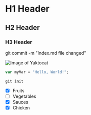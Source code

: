 # H1 Header
## H2 Header
### H3 Header


git commit -m "Index.md file changed"

![Image of Yaktocat](https://octodex.github.com/images/yaktocat.png)

``` javascript
var myVar = "Hello, World!";
```

``` 
git init
```

- [x] Fruits
- [ ] Vegetables
- [x] Sauces
- [x] Chicken
